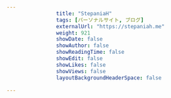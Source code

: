 ---
                title: "StepaniaH"
                tags: [パーソナルサイト, ブログ]
                externalUrl: "https://stepaniah.me"
                weight: 921
                showDate: false
                showAuthor: false
                showReadingTime: false
                showEdit: false
                showLikes: false
                showViews: false
                layoutBackgroundHeaderSpace: false
                ---

